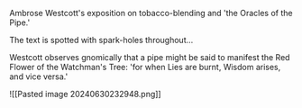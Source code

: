 Ambrose Westcott's exposition on tobacco-blending and 'the Oracles of the Pipe.'

The text is spotted with spark-holes throughout…

Westcott observes gnomically that a pipe might be said to manifest the Red Flower of the Watchman's Tree: 'for when Lies are burnt, Wisdom arises, and vice versa.'

![[Pasted image 20240630232948.png]]